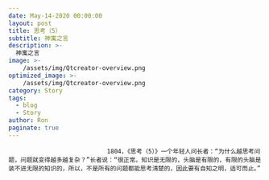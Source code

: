 ```yaml
---
date: May-14-2020 00:00:00
layout: post
title: 思考（5）
subtitle: 神寓之言
description: >-
  神寓之言
image: >-
    /assets/img/Qtcreator-overview.png
optimized_image: >-
    /assets/img/Qtcreator-overview.png
category: Story
tags:
  - blog
  - Story
author: Ron
paginate: true
---
```


							　　1804，《思考（5）》一个年轻人问长者：“为什么越思考问题，问题就变得越多越复杂？”长者说：“很正常。知识是无限的，头脑是有限的，有限的头脑是装不进无限的知识的，所以，不是所有的问题都能思考清楚的，因此要有自知之明，适可而止。”
							
							
						